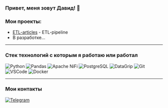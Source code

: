 ### Привет, меня зовут Давид! 👋


### Мои проекты:
- [ETL-articles](https://github.com/5david-hub5/ETL-articles/tree/main) - ETL-pipeline
- В разработке...

***
### Cтек технологий с которым я работаю или работал
![Python](https://img.shields.io/badge/-Python-3776AB?logo=python&logoColor=white)
![Pandas](https://img.shields.io/badge/-Pandas-150458?logo=pandas&logoColor=white)
![Apache NiFi](https://img.shields.io/badge/-Apache%20NiFi-D22128%3Flogo%3Dapache%26logoColor%3Dwhite)
![PostgreSQL](https://img.shields.io/badge/-PostgreSQL-336791?logo=postgresql&logoColor=white)
![DataGrip](https://img.shields.io/badge/-DataGrip-000000?logo=datagrip&logoColor=white)
![Git](https://img.shields.io/badge/-Git-F05032?logo=git&logoColor=white)
![VSCode](https://img.shields.io/badge/-VSCode-007ACC?logo=visual-studio-code&logoColor=white)
![Docker](https://img.shields.io/badge/-Docker-2496ED?logo=docker&logoColor=white)
***
### Мои контакты
[![Telegram](https://img.shields.io/badge/-Telegram-2CA5E0?style=flat&logo=telegram&logoColor=white)](https://t.me/David_Agababyan5)
